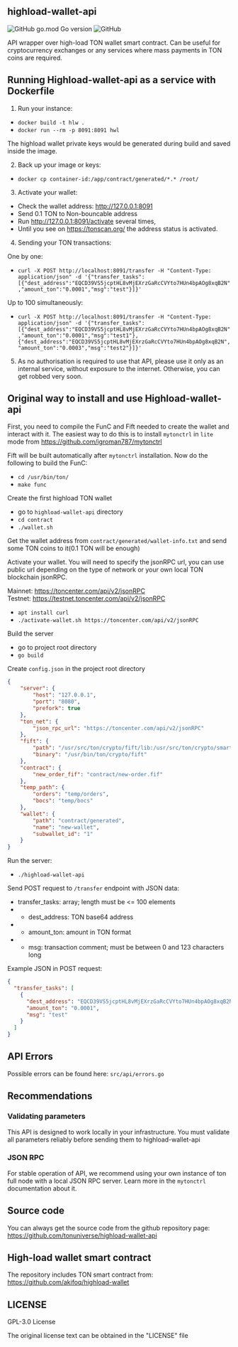 ## highload-wallet-api

![GitHub go.mod Go version](https://img.shields.io/github/go-mod/go-version/tonuniverse/highload-wallet-api)
![GitHub](https://img.shields.io/github/license/tonuniverse/highload-wallet-api)

API wrapper over high-load TON wallet smart contract. Can be useful for cryptocurrency exchanges or any services where mass payments in TON coins are required.

## Running Highload-wallet-api as a service with Dockerfile

1. Run your instance:

 - `docker build -t hlw .`
 - `docker run --rm -p 8091:8091 hwl`

The highload wallet private keys would be generated during build and saved inside the image.

2. Back up your image or keys:
 
 - `docker cp container-id:/app/contract/generated/*.* /root/`

3. Activate your wallet:
 
 - Check the wallet address: http://127.0.0.1:8091
 - Send 0.1 TON to Non-bouncable address
 - Run http://127.0.0.1:8091/activate several times,
 - Until you see on https://tonscan.org/ the address status is activated.

 4. Sending your TON transactions:

One by one:

 - `curl -X POST http://localhost:8091/transfer -H "Content-Type: application/json" -d '{"transfer_tasks":[{"dest_address":"EQCD39VS5jcptHL8vMjEXrzGaRcCVYto7HUn4bpAOg8xqB2N","amount_ton":"0.0001","msg":"test"}]}'`

Up to 100 simultaneously:

 - `curl -X POST http://localhost:8091/transfer -H "Content-Type: application/json" -d '{"transfer_tasks":[{"dest_address":"EQCD39VS5jcptHL8vMjEXrzGaRcCVYto7HUn4bpAOg8xqB2N","amount_ton":"0.0001","msg":"test1"},{"dest_address":"EQCD39VS5jcptHL8vMjEXrzGaRcCVYto7HUn4bpAOg8xqB2N","amount_ton":"0.0003","msg":"test2"}]}'`

5. As no authorisation is required to use that API, please use it only as an internal service, without exposure to the internet. Otherwise, you can get robbed very soon.

## Original way to install and use Highload-wallet-api 

First, you need to compile the FunC and Fift needed to create the wallet and interact with it. The easiest way to do this is to install `mytonctrl` in `lite` mode from https://github.com/igroman787/mytonctrl

Fift will be built automatically after `mytonctrl` installation. Now do the following to build the FunC:

- `cd /usr/bin/ton/`
- `make func`

Create the first highload TON wallet

- go to `highload-wallet-api` directory
- `cd contract`
- `./wallet.sh`

Get the wallet address from `contract/generated/wallet-info.txt` and send some TON coins to it(0.1 TON will be enough)

Activate your wallet. You will need to specify the jsonRPC url, you can use public url depending on the type of network or your own local TON blockchain jsonRPC.

Mainnet: https://toncenter.com/api/v2/jsonRPC  
Testnet: https://testnet.toncenter.com/api/v2/jsonRPC

- `apt install curl`
- `./activate-wallet.sh https://toncenter.com/api/v2/jsonRPC`

Build the server

- go to project root directory
- `go build`

Create `config.json` in the project root directory

```json
{
    "server": {
        "host": "127.0.0.1",
        "port": "8080",
        "prefork": true
    },
    "ton_net": {
        "json_rpc_url": "https://toncenter.com/api/v2/jsonRPC"
    },
    "fift": {
        "path": "/usr/src/ton/crypto/fift/lib:/usr/src/ton/crypto/smartcont",
        "binary": "/usr/bin/ton/crypto/fift"
    },
    "contract": {
        "new_order_fif": "contract/new-order.fif"
    },
    "temp_path": {
        "orders": "temp/orders",
        "bocs": "temp/bocs"
    }, 
    "wallet": {
        "path": "contract/generated",
        "name": "new-wallet",
        "subwallet_id": "1"
    }
}
```

Run the server:

- `./highload-wallet-api`

Send POST request to `/transfer` endpoint with JSON data:

- transfer_tasks: array; length must be <= 100 elements
- - dest_address: TON base64 address
- - amount_ton: amount in TON format
- - msg: transaction comment; must be between 0 and 123 characters long

Example JSON in POST request:

```json
{
  "transfer_tasks": [
    { 
      "dest_address": "EQCD39VS5jcptHL8vMjEXrzGaRcCVYto7HUn4bpAOg8xqB2N",
      "amount_ton": "0.0001",
      "msg": "test"
    }
  ]
}
```

## API Errors

Possible errors can be found here: `src/api/errors.go`

## Recommendations

### Validating parameters

This API is designed to work locally in your infrastructure. You must validate all parameters reliably before sending them to highload-wallet-api

### JSON RPC

For stable operation of API, we recommend using your own instance of ton full node with a local JSON RPC server. 
Learn more in the `mytonctrl` documentation about it.

## Source code

You can always get the source code from the github repository page:  
https://github.com/tonuniverse/highload-wallet-api

## High-load wallet smart contract

The repository includes TON smart contract from:  
https://github.com/akifoq/highload-wallet

## LICENSE

GPL-3.0 License

The original license text can be obtained in the "LICENSE" file 
